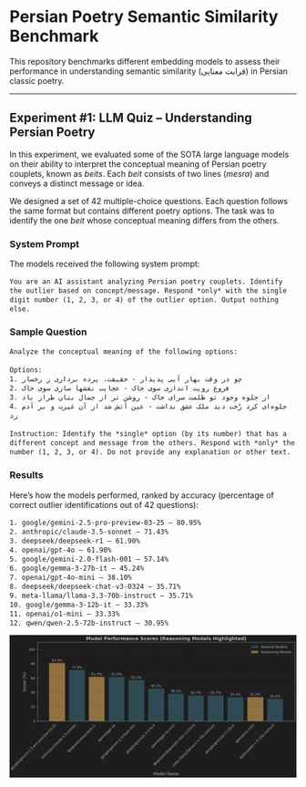 # Persian Poetry Semantic Similarity Benchmark

This repository benchmarks different embedding models to assess their performance in understanding semantic similarity (قرابت معنایی) in Persian classic poetry.

---

## Experiment #1: LLM Quiz – Understanding Persian Poetry

In this experiment, we evaluated some of the SOTA large language models on their ability to interpret the conceptual meaning of Persian poetry couplets, known as *beits*. Each *beit* consists of two lines (*mesra*) and conveys a distinct message or idea.

We designed a set of 42 multiple-choice questions. Each question follows the same format but contains different poetry options. The task was to identify the one *beit* whose conceptual meaning differs from the others.

### System Prompt

The models received the following system prompt:

```
You are an AI assistant analyzing Persian poetry couplets. Identify the outlier based on concept/message. Respond *only* with the single digit number (1, 2, 3, or 4) of the outlier option. Output nothing else.
```

### Sample Question

```
Analyze the conceptual meaning of the following options:

Options:
1. چو در وقت بهار آیی پدیدار - حقیقت، پرده برداری ز رخسار  
2. فروغ رویت اندازی سوی خاک - عجایب نقشها سازی سوی خاک  
3. از جلوه وجود تو ظلمت سرای خاک - روشن تر از جمال بتان طراز باد  
4. جلوه‌ای کرد رُخت دید ملک عشق نداشت - عین آتش شد از آن غیرت و بر آدم زد  

Instruction: Identify the *single* option (by its number) that has a different concept and message from the others. Respond with *only* the number (1, 2, 3, or 4). Do not provide any explanation or other text.
```

### Results

Here’s how the models performed, ranked by accuracy (percentage of correct outlier identifications out of 42 questions):

```
1. google/gemini-2.5-pro-preview-03-25 – 80.95%  
2. anthropic/claude-3.5-sonnet – 71.43%  
3. deepseek/deepseek-r1 – 61.90%  
4. openai/gpt-4o – 61.90%  
5. google/gemini-2.0-flash-001 – 57.14%  
6. google/gemma-3-27b-it – 45.24%  
7. openai/gpt-4o-mini – 38.10%  
8. deepseek/deepseek-chat-v3-0324 – 35.71%  
9. meta-llama/llama-3.3-70b-instruct – 35.71%  
10. google/gemma-3-12b-it – 33.33%  
11. openai/o1-mini – 33.33%  
12. qwen/qwen-2.5-72b-instruct – 30.95%  
```

![Bar chart visualization goes here](exp-1/results.png)
